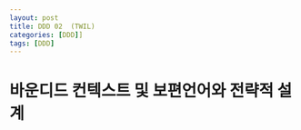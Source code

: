 ```yaml
---
layout: post
title: DDD 02  (TWIL)
categories: [DDD]]
tags: [DDD]
---
```


# 바운디드 컨텍스트 및 보편언어와 전략적 설계 
